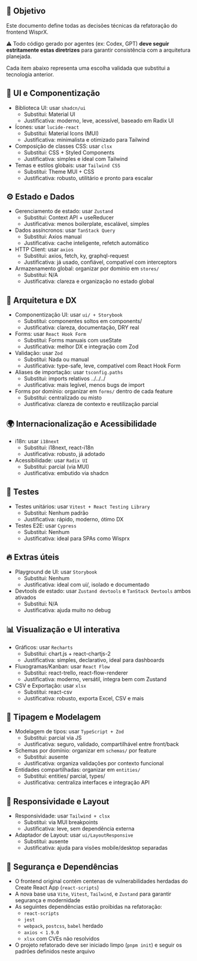 ## 🎯 Objetivo

Este documento define todas as decisões técnicas da refatoração do frontend WisprX.

⚠️ Todo código gerado por agentes (ex: Codex, GPT) **deve seguir estritamente estas diretrizes** para garantir consistência com a arquitetura planejada.

Cada item abaixo representa uma escolha validada que substitui a tecnologia anterior.

## 🧱 UI e Componentização

- Biblioteca UI: usar `shadcn/ui`
  - Substitui: Material UI
  - Justificativa: moderno, leve, acessível, baseado em Radix UI
- Ícones: usar `lucide-react`
  - Substitui: Material Icons (MUI)
  - Justificativa: minimalista e otimizado para Tailwind
- Composição de classes CSS: usar `clsx`
  - Substitui: CSS + Styled Components
  - Justificativa: simples e ideal com Tailwind
- Temas e estilos globais: usar `Tailwind CSS`
  - Substitui: Theme MUI + CSS
  - Justificativa: robusto, utilitário e pronto para escalar

## ⚙️ Estado e Dados

- Gerenciamento de estado: usar `Zustand`
  - Substitui: Context API + useReducer
  - Justificativa: menos boilerplate, escalável, simples
- Dados assíncronos: usar `TanStack Query`
  - Substitui: Axios manual
  - Justificativa: cache inteligente, refetch automático
- HTTP Client: usar `axios`
  - Substitui: axios, fetch, ky, graphql-request
  - Justificativa: já usado, confiável, compatível com interceptors
- Armazenamento global: organizar por domínio em `stores/`
  - Substitui: N/A
  - Justificativa: clareza e organização no estado global

## 🧩 Arquitetura e DX

- Componentização UI: usar `ui/ + Storybook`
  - Substitui: componentes soltos em components/
  - Justificativa: clareza, documentação, DRY real
- Forms: usar `React Hook Form`
  - Substitui: Forms manuais com useState
  - Justificativa: melhor DX e integração com Zod
- Validação: usar `Zod`
  - Substitui: Nada ou manual
  - Justificativa: type-safe, leve, compatível com React Hook Form
- Aliases de importação: usar `tsconfig.paths`
  - Substitui: imports relativos ../../../
  - Justificativa: mais legível, menos bugs de import
- Forms por domínio: organizar em `forms/` dentro de cada feature
  - Substitui: centralizado ou misto
  - Justificativa: clareza de contexto e reutilização parcial

## 🌍 Internacionalização e Acessibilidade

- i18n: usar `i18next`
  - Substitui: i18next, react-i18n
  - Justificativa: robusto, já adotado
- Acessibilidade: usar `Radix UI`
  - Substitui: parcial (via MUI)
  - Justificativa: embutido via shadcn

## 🧪 Testes

- Testes unitários: usar `Vitest + React Testing Library`
  - Substitui: Nenhum padrão
  - Justificativa: rápido, moderno, ótimo DX
- Testes E2E: usar `Cypress`
  - Substitui: Nenhum
  - Justificativa: ideal para SPAs como Wisprx

## 🔥 Extras úteis

- Playground de UI: usar `Storybook`
  - Substitui: Nenhum
  - Justificativa: ideal com ui/, isolado e documentado
- Devtools de estado: usar `Zustand devtools` e `TanStack Devtools` ambos ativados
  - Substitui: N/A
  - Justificativa: ajuda muito no debug

## 📊 Visualização e UI interativa

- Gráficos: usar `Recharts`
  - Substitui: chart.js + react-chartjs-2
  - Justificativa: simples, declarativo, ideal para dashboards
- Fluxogramas/Kanban: usar `React Flow`
  - Substitui: react-trello, react-flow-renderer
  - Justificativa: moderno, versátil, integra bem com Zustand
- CSV e Exportação: usar `xlsx`
  - Substitui: react-csv
  - Justificativa: robusto, exporta Excel, CSV e mais

## 🧬 Tipagem e Modelagem

- Modelagem de tipos: usar `TypeScript + Zod`
  - Substitui: parcial via JS
  - Justificativa: seguro, validado, compartilhável entre front/back
- Schemas por domínio: organizar em `schemas/` por feature
  - Substitui: ausente
  - Justificativa: organiza validações por contexto funcional
- Entidades compartilhadas: organizar em `entities/`
  - Substitui: entities/ parcial, types/
  - Justificativa: centraliza interfaces e integração API

## 📱 Responsividade e Layout

- Responsividade: usar `Tailwind + clsx`
  - Substitui: via MUI breakpoints
  - Justificativa: leve, sem dependência externa
- Adaptador de Layout: usar `ui/LayoutResponsive`
  - Substitui: ausente
  - Justificativa: ajuda para visões mobile/desktop separadas

## 📌 Segurança e Dependências

- O frontend original contém centenas de vulnerabilidades herdadas do Create React App (`react-scripts`)
- A nova base usa `Vite`, `Vitest`, `Tailwind`, e `Zustand` para garantir segurança e modernidade
- As seguintes dependências estão proibidas na refatoração:
  - `react-scripts`
  - `jest`
  - `webpack`, `postcss`, `babel` herdado
  - `axios < 1.9.0`
  - `xlsx` com CVEs não resolvidos
- O projeto refatorado deve ser iniciado limpo (`pnpm init`) e seguir os padrões definidos neste arquivo




